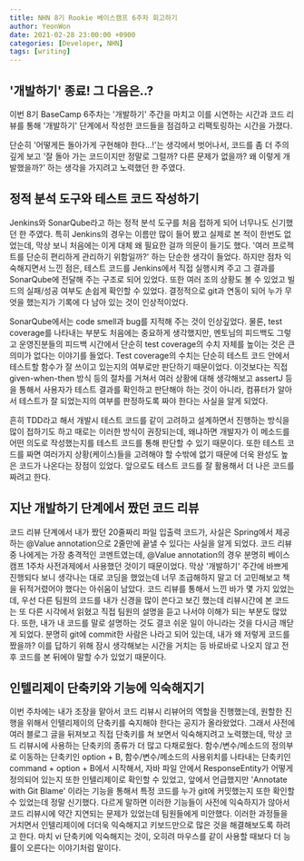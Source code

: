 ```yaml
---
title: NHN 8기 Rookie 베이스캠프 6주차 회고하기
author: YeonWon
date: 2021-02-28 23:00:00 +0900
categories: [Developer, NHN]
tags: [writing]
---
```


## '개발하기' 종료! 그 다음은..?

이번 8기 BaseCamp 6주차는 '개발하기' 주간을 마치고 이를 시연하는 시간과 코드 리뷰를 통해 '개발하기' 단계에서 작성한 코드들을 점검하고 리팩토링하는 시간을 가졌다.

단순히 '어떻게든 돌아가게 구현해야 한다...!'는 생각에서 벗어나서, 코드를 좀 더 주의 깊게 보고 '잘 돌아 가는 코드이지만 정말로 그럴까? 다른 문제가 없을까? 왜 이렇게 개발했을까?' 하는 생각을 가지려고 노력했던 한 주였다.


## 정적 분석 도구와 테스트 코드 작성하기

Jenkins와 SonarQube라고 하는 정적 분석 도구를 처음 접하게 되어 너무나도 신기했던 한 주였다. 특히 Jenkins의 경우는 이름만 많이 들어 봤고 실제로 본 적이 한번도 없었는데, 막상 보니 처음에는 이게 대체 왜 필요한 걸까 의문이 들기도 했다. '여러 프로젝트를 단순히 편리하게 관리하기 위함일까?' 하는 단순한 생각이 들었다. 하지만 점차 익숙해지면서 느낀 점은, 테스트 코드를 Jenkins에서 직접 실행시켜 주고 그 결과를 SonarQube에 전달해 주는 구조로 되어 있었다. 또한 여러 조의 상황도 볼 수 있었고 빌드의 실패/성공 여부도 손쉽게 확인할 수 있었다. 결정적으로 git과 연동이 되어 누가 무엇을 했는지가 기록에 다 남아 있는 것이 인상적이었다.

SonarQube에서는 code smell과 bug를 지적해 주는 것이 인상깊었다. 물론, test coverage를 나타내는 부분도 처음에는 중요하게 생각했지만, 멘토님의 피드백도 그렇고 운영진분들의 피드백 시간에서 단순히 test coverage의 수치 자체를 높이는 것은 큰 의미가 없다는 이야기를 들었다. Test coverage의 수치는 단순히 테스트 코드 안에서 테스트할 함수가 잘 쓰이고 있는지의 여부로만 판단하기 때문이었다. 이것보다는 직접 given-when-then 방식 등의 절차를 거쳐서 여러 상황에 대해 생각해보고 assertJ 등을 통해서 사용자가 테스트 결과를 확인하고 판단해야 하는 것이 아니라, 컴퓨터가 알아서 테스트가 잘 되었는지의 여부를 판정하도록 짜야 한다는 사실을 알게 되었다.

흔히 TDD라고 해서 개발시 테스트 코드를 같이 고려하고 설계하면서 진행하는 방식을 많이 접하기도 하고 때로는 이러한 방식이 권장되는데, 왜냐하면 개발자가 이 메소드를 어떤 의도로 작성했는지를 테스트 코드를 통해 판단할 수 있기 때문이다. 또한 테스트 코드를 짜면 여러가지 상황(케이스)들을 고려해야 할 수밖에 없기 때문에 더욱 완성도 높은 코드가 나온다는 장점이 있었다. 앞으로도 테스트 코드를 잘 활용해서 더 나은 코드를 짜려고 한다.


## 지난 개발하기 단계에서 짰던 코드 리뷰

코드 리뷰 단계에서 내가 짰던 20줄짜리 파일 입출력 코드가, 사실은 Spring에서 제공하는 @Value annotation으로 2줄만에 끝낼 수 있다는 사실을 알게 되었다. 코드 리뷰 중 나에게는 가장 충격적인 코멘트였는데, @Value annotation의 경우 분명히 베이스캠프 1주차 사전과제에서 사용했던 것이기 때문이었다. 막상 '개발하기' 주간에 바쁘게 진행되다 보니 생각나는 대로 코딩을 했었는데 너무 조급해하지 말고 더 고민해보고 책을 뒤적거렸어야 했다는 아쉬움이 남았다. 코드 리뷰를 통해서 느낀 바가 몇 가지 있었는데, 우선 다른 팀원의 코드를 내가 신경을 많이 쓴다고 보긴 했는데 리뷰시간에 본 코드는 또 다른 시각에서 읽혔고 직접 팀원의 설명을 듣고 나서야 이해가 되는 부분도 많았다. 또한, 내가 내 코드를 말로 설명하는 것도 결코 쉬운 일이 아니라는 것을 다시금 깨닫게 되었다. 분명히 git에 commit한 사람은 나라고 되어 있는데, 내가 왜 저렇게 코드를 짰을까? 이를 답하기 위해 잠시 생각해보는 시간을 거치는 등 바로바로 나오지 않고 전후 코드를 본 뒤에야 말할 수가 있었기 때문이다.


## 인텔리제이 단축키와 기능에 익숙해지기

이번 주차에는 내가 조장을 맡아서 코드 리뷰시 리뷰어의 역할을 진행했는데, 원할한 진행을 위해서 인텔리제이의 단축키를 숙지해야 한다는 공지가 올라왔었다. 그래서 사전에 여러 블로그 글을 뒤져보고 직접 단축키를 쳐 보면서 익숙해지려고 노력했는데, 막상 코드 리뷰시에 사용하는 단축키의 종류가 더 많고 다채로웠다. 함수/변수/메소드의 정의부로 이동하는 단축키인 option + B, 함수/변수/메소드의 사용위치를 나타내는 단축키인 command + option + B에서 시작해서, 자바 파일 안에서 ResponseEntity가 어떻게 정의되어 있는지 또한 인텔리제이로 확인할 수 있었고, 앞에서 언급했지만 'Annotate with Git Blame' 이라는 기능을 통해서 특정 코드를 누가 git에 커밋했는지 또한 확인할 수 있었는데 정말 신기했다. 다르게 말하면 이러한 기능들이 사전에 익숙하지가 않아서 코드 리뷰시에 약간 지연되는 문제가 있었는데 팀원들에게 미안했다. 이러한 과정들을 거치면서 인텔리제이에 더더욱 익숙해지고 키보드만으로 많은 것을 해결해보도록 하려고 한다. 마치 vi 단축키에 익숙해지는 것이, 오히려 마우스를 같이 사용할 때보다 더 능률이 오른다는 이야기처럼 말이다.


